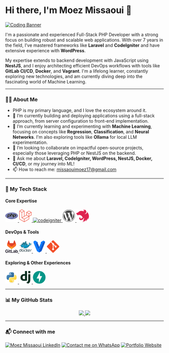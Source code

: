 # Hi there, I'm Moez Missaoui 👋

<a href="https://moezmissaoui.com" target="_blank">
  <img align="center" src="https://camo.githubusercontent.com/27c3c96f9f2a8155f00d24e97d6a1984556a10aa3f7a5d27ec0e4c3100adca24/68747470733a2f2f7777772e6c616d626461746573742e636f6d2f7265736f75726365732f696d616765732f6e65777332342e676966" alt="Coding Banner" />
</a>
  
<br/>

I'm a passionate and experienced Full-Stack PHP Developer with a strong focus on building robust and scalable web applications. With over 7 years in the field, I've mastered frameworks like **Laravel** and **CodeIgniter** and have extensive experience with **WordPress**.

My expertise extends to backend development with JavaScript using **NestJS**, and I enjoy architecting efficient DevOps workflows with tools like **GitLab CI/CD**, **Docker**, and **Vagrant**. I'm a lifelong learner, constantly exploring new technologies, and am currently diving deep into the fascinating world of Machine Learning.

---

### 👨‍💻 About Me

- PHP is my primary language, and I love the ecosystem around it.
- 🔭 I’m currently building and deploying applications using a full-stack approach, from server configuration to front-end implementation.
- 🌱 I’m currently learning and experimenting with **Machine Learning**, focusing on concepts like **Regression**, **Classification**, and **Neural Networks**. I'm also exploring tools like **Ollama** for local LLM experimentation.
- 👯 I’m looking to collaborate on impactful open-source projects, especially those leveraging PHP or NestJS on the backend.
- 💬 Ask me about **Laravel, CodeIgniter, WordPress, NestJS, Docker, CI/CD**, or my journey into ML!
- 📫 How to reach me: [missaouimoez17@gmail.com](mailto:missaouimoez17@gmail.com)

---

### 🚀 My Tech Stack

#### Core Expertise
<p align="left">
  <a href="https://www.php.net" target="_blank"> <img src="https://raw.githubusercontent.com/devicons/devicon/master/icons/php/php-original.svg" alt="php" width="40" height="40"/> </a>
  <a href="https://laravel.com/" target="_blank"> <img src="https://raw.githubusercontent.com/devicons/devicon/master/icons/laravel/laravel-original.svg" alt="laravel" width="40" height="40"/> </a>
  <a href="https://codeigniter.com" target="_blank"> <img src="https://cdn.worldvectorlogo.com/logos/codeigniter.svg" alt="codeigniter" width="40" height="40"/> </a>
  <a href="https://wordpress.org" target="_blank"> <img src="https://raw.githubusercontent.com/devicons/devicon/master/icons/wordpress/wordpress-plain.svg" alt="wordpress" width="40" height="40"/> </a>
  <a href="https://nestjs.com/" target="_blank"> <img src="https://raw.githubusercontent.com/devicons/devicon/master/icons/nestjs/nestjs-original.svg" alt="nestjs" width="40" height="40"/> </a>
</p>

#### DevOps & Tools
<p align="left">
  <a href="https://about.gitlab.com/" target="_blank"> <img src="https://raw.githubusercontent.com/devicons/devicon/master/icons/gitlab/gitlab-original-wordmark.svg" alt="gitlab" width="40" height="40"/> </a>
  <a href="https://www.docker.com/" target="_blank"> <img src="https://raw.githubusercontent.com/devicons/devicon/master/icons/docker/docker-original-wordmark.svg" alt="docker" width="40" height="40"/> </a>
  <a href="https://www.vagrantup.com/" target="_blank"> <img src="https://raw.githubusercontent.com/devicons/devicon/master/icons/vagrant/vagrant-original.svg" alt="vagrant" width="40" height="40"/> </a>
  <a href="https://git-scm.com/" target="_blank"> <img src="https://raw.githubusercontent.com/devicons/devicon/master/icons/git/git-original.svg" alt="git" width="40" height="40"/> </a>
</p>

#### Exploring & Other Experiences
<p align="left">
  <a href="https://www.python.org" target="_blank"> <img src="https://raw.githubusercontent.com/devicons/devicon/master/icons/python/python-original.svg" alt="python" width="40" height="40"/> </a>
  <a href="https://www.djangoproject.com/" target="_blank"> <img src="https://raw.githubusercontent.com/devicons/devicon/master/icons/django/django-plain.svg" alt="django" width="40" height="40"/> </a>
  <a href="https://fastapi.tiangolo.com/" target="_blank"> <img src="https://raw.githubusercontent.com/devicons/devicon/master/icons/fastapi/fastapi-original.svg" alt="fastapi" width="40" height="40"/> </a>
  </p>

---

### 📊 My GitHub Stats

<p align="center">
  <a href="https://github.com/moezmissaoui">
    <img height="180em" src="https://github-readme-stats.vercel.app/api?username=moezmissaoui&show_icons=true&theme=dracula&include_all_commits=true&count_private=true"/>
    <img height="180em" src="https://github-readme-stats.vercel.app/api/top-langs/?username=moezmissaoui&layout=compact&langs_count=8&theme=dracula"/>
  </a>
</p>

---

### 📬 Connect with me

<p align="left">
  <a href="https://www.linkedin.com/in/moez-missaoui-a50204141/" target="_blank"><img align="center" src="https://raw.githubusercontent.com/rahuldkjain/github-profile-readme-generator/master/src/images/icons/Social/linked-in-alt.svg" alt="Moez Missaoui LinkedIn" height="30" width="40" /></a>
  <a href="https://wa.me/21652080721" target="_blank"><img align="center" src="https://raw.githubusercontent.com/rahuldkjain/github-profile-readme-generator/master/src/images/icons/Social/whatsapp.svg" alt="Contact me on WhatsApp" height="30" width="40" /></a>
  <a href="https://moezmissaoui.com" target="_blank"><img align="center" src="https://img.icons8.com/color/48/briefcase.png" alt="Portfolio Website" height="30" width="30"/></a>
</p>
